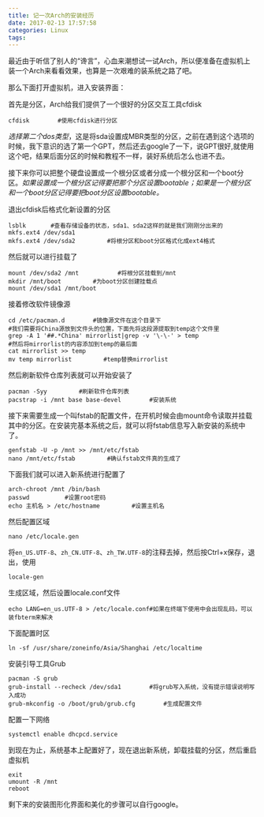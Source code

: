 ```yaml
---
title: 记一次Arch的安装经历
date: 2017-02-13 17:57:58
categories: Linux
tags:
---
```

最近由于听信了别人的“谗言”，心血来潮想试一试Arch，所以便准备在虚拟机上装一个Arch来看看效果，也算是一次艰难的装系统之路了吧。

那么下面打开虚拟机，进入安装界面：

首先是分区，Arch给我们提供了一个很好的分区交互工具cfdisk
```
cfdisk        #使用cfdisk进行分区

```
<!--more-->
*选择第二个dos类型*，这是将sda设置成MBR类型的分区，之前在遇到这个选项的时候，我下意识的选了第一个GPT，然后还去google了一下，说GPT很好,就使用这个吧，结果后面分区的时候和教程不一样，装好系统后怎么也进不去。

接下来你可以把整个硬盘设置成一个根分区或者分成一个根分区和一个boot分区。*如果设置成一个根分区记得要把那个分区设置bootable；如果是一个根分区和一个boot分区记得要把boot分区设置bootable。*

退出cfdisk后格式化新设置的分区
```
lsblk       #查看存储设备的状态，sda1、sda2这样的就是我们刚刚分出来的
mkfs.ext4 /dev/sda1
mkfs.ext4 /dev/sda2         #将根分区和boot分区格式化成ext4格式
```
然后就可以进行挂载了
```
mount /dev/sda2 /mnt           #将根分区挂载到/mnt
mkdir /mnt/boot         #为boot分区创建挂载点
mount /dev/sda1 /mnt/boot
```
接着修改软件镜像源
```
cd /etc/pacman.d        #镜像源文件在这个目录下
#我们需要将China源放到文件头的位置，下面先将这段源提取到temp这个文件里
grep -A 1 '##.*China' mirrorlist|grep -v '\-\-' > temp
#然后将mirrorlist的内容添加到temp的最后面
cat mirrorlist >> temp
mv temp mirrorlist         #temp替换mirrorlist
```
然后刷新软件仓库列表就可以开始安装了
```
pacman -Syy         #刷新软件仓库列表
pacstrap -i /mnt base base-devel        #安装系统
```
接下来需要生成一个叫fstab的配置文件，在开机时候会由mount命令读取并挂载其中的分区。在安装完基本系统之后，就可以将fstab信息写入新安装的系统中了。
```
genfstab -U -p /mnt >> /mnt/etc/fstab
nano /mnt/etc/fstab         #确认fstab文件真的生成了
```
下面我们就可以进入新系统进行配置了
```
arch-chroot /mnt /bin/bash
passwd          #设置root密码
echo 主机名 > /etc/hostname         #设置主机名
```
然后配置区域
```
nano /etc/locale.gen
```
将`en_US.UTF-8`、`zh_CN.UTF-8`、`zh_TW.UTF-8`的注释去掉，然后按Ctrl+x保存，退出，使用
```
locale-gen
```
生成区域，然后设置locale.conf文件
```
echo LANG=en_us.UTF-8 > /etc/locale.conf#如果在终端下使用中会出现乱码，可以装fbterm来解决
```
下面配置时区
```
ln -sf /usr/share/zoneinfo/Asia/Shanghai /etc/localtime
```
安装引导工具Grub
```
pacman -S grub
grub-install --recheck /dev/sda1        #将grub写入系统，没有提示错误说明写入成功
grub-mkconfig -o /boot/grub/grub.cfg        #生成配置文件
```
配置一下网络
```
systemctl enable dhcpcd.service
```
到现在为止，系统基本上配置好了，现在退出新系统，卸载挂载的分区，然后重启虚拟机
```
exit
umount -R /mnt
reboot
```
剩下来的安装图形化界面和美化的步骤可以自行google。
